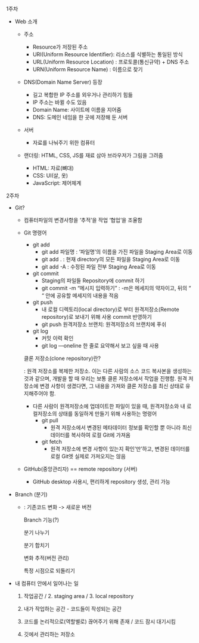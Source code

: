 1주차 

- Web 소개
    - 주소
        - Resource가 저장된 주소
        - URI(Uniform Resource Identifier): 리소스를 식별하는 통일된 방식
        - URL(Uniform Resource Location) : 프로토콜(통신규약) + DNS 주소
        - URN(Uniform Resource Name) : 이름으로 찾기
    
    - DNS(Domain Name Server) 등장
        - 길고 복합한 IP 주소를 외우거나 관리하기 힘듦
        - IP 주소는 바뀔 수도 있음
        - Domain Name: 사이트에 이름을 지어줌
        - DNS: 도메인 네임을 한 곳에 저장해 둔 서버
        
    - 서버
        - 자료를 나눠주기 위한 컴퓨터
    
    - 랜더링: HTML, CSS, JS를 재료 삼아 브라우저가 그림을 그려줌
        - HTML: 자료(뼈대)
        - CSS: UI(살, 옷)
        - JavaScript: 제어체계
        
        
2주차

- Git?
    - 컴퓨터파일의 변경사항을 ‘추적’을 작업 ‘협업’을 조율함
    - Git 명령어
        - git add
            - git add 파일명 : ‘파일명’의 이름을 가진 파일을 Staging Area로 이동
            - git add . : 현재 directory의 모든 파일을 Staging Area로 이동
            - git add -A : 수정된 파일 전부 Staging Area로 이동
        - git commit
            - Staging의 파일들 Repository에 commit 하기
            - git commit -m “메시지 입력하기” : -m은 메세지의 약자이고, 뒤의 “ “ 안에 공유할 메세지의 내용을 적음
        - git push
            - 내 로컬 디렉토리(local directory)로 부터 원격저장소(Remote repository)로 보내기 위해 사용 commit 반영하기
            - git push 원격저장소 브랜치: 원격저장소의 브랜치에 푸쉬
        - git log
            - 커밋 이력 확인
            - git log —oneline 한 줄로 요약해서 보고 싶을 때 사용
        
        클론 저장소(clone repository)란?
        
        : 원격 저장소를 복제한 저장소. 이는 다른 사람의 소스 코드 복사본을 생성하는 것과 같으며, 개발을 할 때 우리는 보통 클론 저장소에서 작업을 진행함. 원격 저장소에 변경 사항이 생겼다면, 그 내용을 가져와 클론 저장소를 최신 상태로 유지해주어야 함.
        
        - 다른 사람이 원격저장소에 업데이트한 파일이 있을 때, 원격저장소와 내 로컬저장소의 상태를 동일하게 만들기 위해 사용하는 명령어
            - git pull
                - 원격 저장소에서 변경된 메타데이터 정보를 확인할 뿐 아니라 최신 데이터를 복사하여 로컬 Git에 가져옴
            - git fetch
                - 원격 저장소에 변경 사항이 있는지 확인’만’하고, 변경된 데이터를 로컬 Git엣 실제로 가져오지는 않음
    
    - GitHub(중앙관리자) == remote repository (서버)
        - GitHub desktop 사용시, 편리하게 repository 생성, 관리 가능

- Branch (분기)
    - : 기존코드 변화 -> 새로운 버전
        
         Branch 기능(?)
        
        분기 나누기
        
        분기 합치기
        
        변화 추적(버전 관리)
        
        특정 시점으로 되돌리기
        

- 내 컴퓨터 안에서 일어나는 일
    
    1. 작업공간 / 2. staging area / 3. local repository
    
    1. 내가 작업하는 공간 - 코드들이 작성되는 공간
    2. 코드를 논리적으로(역할별로) 끊어주기 위해 존재 / 코드 잠시 대기시킴
    3.  깃에서 관리하는 저장소
